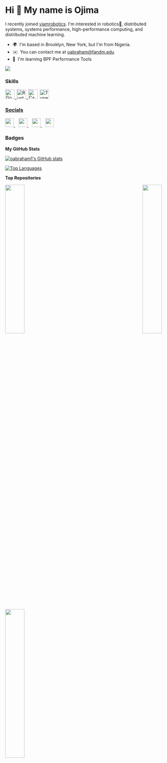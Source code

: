 Hi 👋 My name is Ojima
===============================

I recently joined [viamrobotics](https://viam.com). I'm interested in robotics🤖, distributed systems, systems performance, high-performance computing, and distributed machine learning.

*   🌍  I'm based in Brooklyn, New York, but I'm from Nigeria.
*   ✉️  You can contact me at [oabraham@fandm.edu](mailto:oabraham@fandm.edu)
*   🧠  I'm learning BPF Performance Tools

<a href="https://www.github.com/oabraham1" target="_blank" rel="noreferrer"><img src="https://img.shields.io/github/followers/oabraham1?logo=github&style=for-the-badge&color=0891b2&labelColor=1c1917" /></a>

### Skills 
<p align="left">
  
<a href="https://www.go.dev/" target="_blank" rel="noreferrer"><img src="https://raw.githubusercontent.com/danielcranney/readme-generator/main/public/icons/skills/go-colored.svg" width="30" height="30" alt="Go" />&ensp;<a href="https://www.rust-lang.org/" target="_blank" rel="noreferrer"><img src="https://raw.githubusercontent.com/danielcranney/readme-generator/main/public/icons/skills/rust-colored.svg" width="30" height="30" alt="Rust" />&ensp;<a href="https://www.cplusplus.com/" target="_blank" rel="noreferrer"><img src="https://raw.githubusercontent.com/danielcranney/readme-generator/main/public/icons/skills/cplusplus-colored.svg" width="30" height="30" alt="C++" /></a>&ensp;<a href="https://www.typescriptlang.org/" target="_blank" rel="noreferrer"><img src="https://raw.githubusercontent.com/danielcranney/readme-generator/main/public/icons/skills/typescript-colored.svg" width="30" height="30" alt="TypeScript" /></a>&ensp;<a href="https://cloud.google.com/" target="_blank" rel="noreferrer">


</p>
                    
### Socials
                                 
<p align="left">
<a href="https://www.github.com/oabraham1" target="_blank" rel="noreferrer">
  <picture>
    <source media="(prefers-color-scheme: dark)" srcset="https://raw.githubusercontent.com/danielcranney/readme-generator/main/public/icons/socials/github-dark.svg" />
    <source media="(prefers-color-scheme: light)" srcset="https://raw.githubusercontent.com/danielcranney/readme-generator/main/public/icons/socials/github.svg" />
    <img src="https://raw.githubusercontent.com/danielcranney/readme-generator/main/public/icons/socials/github.svg" width="28" height="28" />
  </picture>
</a> &ensp;

  
<a href="http://www.instagram.com/oj_einstein" target="_blank" rel="noreferrer">
  <picture>
    <source media="(prefers-color-scheme: dark)" srcset="https://raw.githubusercontent.com/danielcranney/readme-generator/main/public/icons/socials/instagram.svg" />
    <source media="(prefers-color-scheme: light)" srcset="https://raw.githubusercontent.com/danielcranney/readme-generator/main/public/icons/socials/instagram.svg" />
    <img src="https://raw.githubusercontent.com/danielcranney/readme-generator/main/public/icons/socials/instagram.svg" width="28" height="28" />
  </picture>
</a> &ensp; 


<a href="https://www.linkedin.com/in/ojima-abraham" target="_blank" rel="noreferrer">
  <picture>
    <source media="(prefers-color-scheme: dark)" srcset="https://raw.githubusercontent.com/danielcranney/readme-generator/main/public/icons/socials/linkedin.svg" />
    <source media="(prefers-color-scheme: light)" srcset="https://raw.githubusercontent.com/danielcranney/readme-generator/main/public/icons/socials/linkedin.svg" />
    <img src="https://raw.githubusercontent.com/danielcranney/readme-generator/main/public/icons/socials/linkedin.svg" width="28" height="28" />
  </picture>
</a> &ensp;


<a href="https://www.x.com/ojima_abraham" target="_blank" rel="noreferrer">
  <picture>
    <source media="(prefers-color-scheme: dark)" srcset="https://raw.githubusercontent.com/danielcranney/readme-generator/main/public/icons/socials/twitter-dark.svg" />
    <source media="(prefers-color-scheme: light)" srcset="https://raw.githubusercontent.com/danielcranney/readme-generator/main/public/icons/socials/twitter.svg" />
    <img src="https://raw.githubusercontent.com/danielcranney/readme-generator/main/public/icons/socials/twitter.svg" width="28" height="28" />
  </picture>
</a>
</p>

### Badges

<b>My GitHub Stats</b>

<a href="http://www.github.com/oabraham1"><img src="https://github-readme-stats.vercel.app/api?username=oabraham1&show_icons=true&hide=&count_private=true&title_color=0891b2&text_color=ffffff&icon_color=0891b2&bg_color=1c1917&hide_border=true&show_icons=true" alt="oabraham1's GitHub stats" />
</a>

<a href="https://github.com/oabraham1" align="left">
<img src="https://github-readme-stats.vercel.app/api/top-langs/?username=oabraham1&langs_count=10&title_color=0891b2&text_color=ffffff&icon_color=0891b2&bg_color=1c1917&hide_border=true&locale=en&custom_title=Top%20%Languages" alt="Top Languages" />
</a>

<b>Top Repositories</b>
<div width="50%" align="center">
  <a href="https://github.com/oabraham1/mongosqlgen" align="left"><img align="left" width="35%" src="https://github-readme-stats.vercel.app/api/pin/?username=oabraham1&repo=mongosqlgen&title_color=0891b2&text_color=ffffff&icon_color=0891b2&bg_color=1c1917&hide_border=true&locale=en" />     </a>
  <a href="https://github.com/oabraham1/koala" align="right"><img align="right" width="35%" src="https://github-readme-stats.vercel.app/api/pin/?username=oabraham1&repo=koala&title_color=0891b2&text_color=ffffff&icon_color=0891b2&bg_color=1c1917&hide_border=true&locale=en" />
  </a>
</div>

<br /><br /><br /><br /><br /><br />
<div width="50%" align="center">
  <a href="https://github.com/oabraham1/open-blogger" align="left"><img align="left" width="35%" src="https://github-readme-stats.vercel.app/api/pin/?username=oabraham1&repo=open-blogger&title_color=0891b2&text_color=ffffff&icon_color=0891b2&bg_color=1c1917&hide_border=true&locale=en" />
  </a>
</div>

